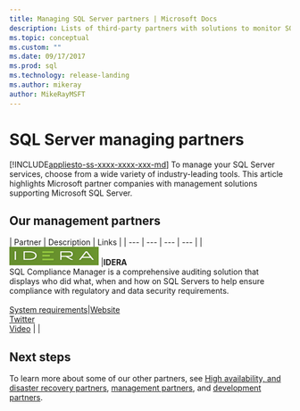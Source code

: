 ```yaml
---
title: Managing SQL Server partners | Microsoft Docs
description: Lists of third-party partners with solutions to monitor SQL Server.
ms.topic: conceptual
ms.custom: ""
ms.date: 09/17/2017    
ms.prod: sql
ms.technology: release-landing
ms.author: mikeray
author: MikeRayMSFT
---
```

# SQL Server managing partners
[!INCLUDE[appliesto-ss-xxxx-xxxx-xxx-md](../includes/applies-to-version/sqlserver.md)]
To manage your SQL Server services, choose from a wide variety of industry-leading tools.  This article highlights Microsoft partner companies with management solutions supporting Microsoft SQL Server.

## Our management partners

| Partner | Description | Links |
| --- | --- | --- | --- |
|![idera][1] |**IDERA**<br>SQL Compliance Manager is a comprehensive auditing solution that displays who did what, when and how on SQL Servers to help ensure compliance with regulatory and data security requirements.<br><br>[System requirements][idera_requirements]|<!--[Marketplace][idera_marketplace]<br>-->[Website][idera_website]<br>[Twitter][idera_twitter]<br>[Video][idera_youtube] | |

## Next steps
To learn more about some of our other partners, see [High availability, and disaster recovery partners][hadr_partners], [management partners][monitor_partners], and [development partners][dev_partners].

<!--Image references-->
[1]: ./media/partner-hadr-sql-server/idera-logo.png


<!--Article links-->
[hadr_partners]: ./partner-hadr-sql-server.md
[monitor_partners]: ./partner-monitor-sql-server.md
[dev_partners]: ./partner-dev-sql-server.md

<!--Website links -->

[idera_website]: https://www.idera.com/productssolutions/sqlserver/sqlcompliancemanager

<!--Get Started Links-->

<!--Datasheet Links-->

<!--Marketplace Links -->
<!----Not available[idera_marketplace]:https://azure.microsoft.com/marketplace/-->

<!--Press links-->
<!--[idera_press]:-->

<!--YouTube links-->
[idera_youtube]: https://www.idera.com/resourcecentral/videos/overview-of-sql-compliance-manager

<!--Twitter links-->
[idera_twitter]:https://twitter.com/Idera_Software

<!--Supported Systems-->
[idera_requirements]: https://www.idera.com/productssolutions/sqlserver/sqlcompliancemanager/systemrequirements
